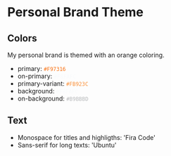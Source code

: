 # Personal Brand Theme

## Colors

My personal brand is themed with an orange coloring.

- primary: <span style="color: #F97316">`#F97316`</span>
- on-primary: <span style="color: #F8FAFC">`#F8FAFC`</span>
- primary-variant: <span style="color: #FB923C">`#FB923C`</span>
- background: <span style="color: #F8FAFC">`#F8FAFC`</span>
- on-background: <span style="color: #B9BBBD">`#B9BBBD`</span>

## Text

- Monospace for titles and highligths: 'Fira Code'
- Sans-serif for long texts: 'Ubuntu'